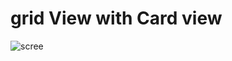 # grid View with Card view
![scree](https://user-images.githubusercontent.com/59538986/96871011-5c2dc080-147a-11eb-8c2a-ad65b4e97168.png)

